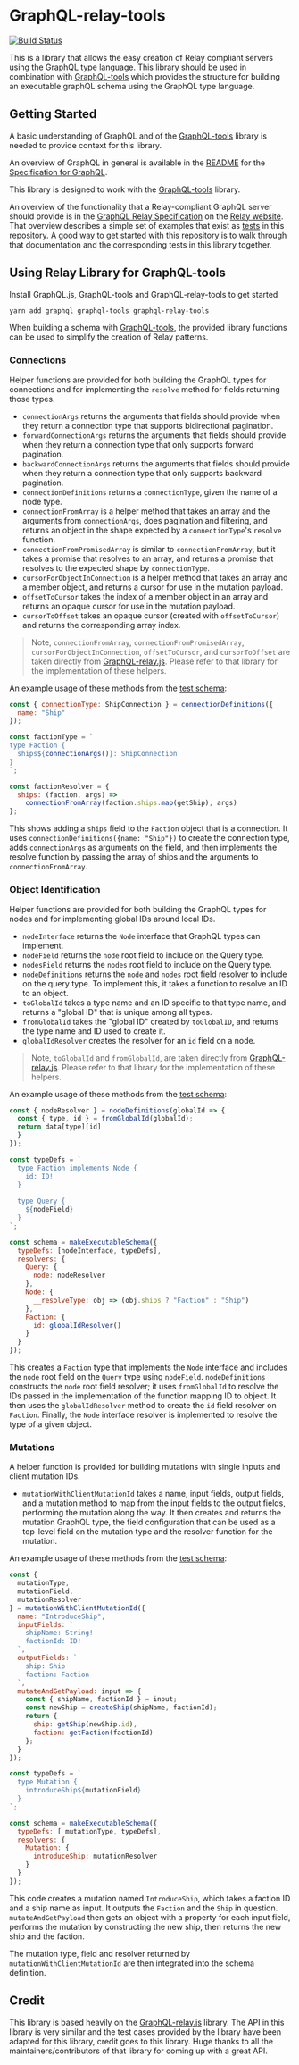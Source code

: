 # GraphQL-relay-tools

[![Build Status](https://travis-ci.org/excitement-engineer/graphql-relay-tools.svg?branch=master)](https://travis-ci.org/excitement-engineer/graphql-relay-tools)

This is a library that allows the easy creation of Relay compliant servers using the GraphQL type language. This library should be used in combination with [GraphQL-tools](https://github.com/apollographql/graphql-tools) which provides the structure for building an executable graphQL schema using the GraphQL type language.

## Getting Started

A basic understanding of GraphQL and of the [GraphQL-tools](https://github.com/apollographql/graphql-tools) library is needed to provide context for this library.

An overview of GraphQL in general is available in the [README](https://github.com/facebook/graphql/blob/master/README.md) for the [Specification for GraphQL](https://github.com/facebook/graphql).

This library is designed to work with the [GraphQL-tools](https://github.com/apollographql/graphql-tools) library.

An overview of the functionality that a Relay-compliant GraphQL server should provide is in the [GraphQL Relay Specification](https://facebook.github.io/relay/docs/graphql-relay-specification.html) on the [Relay website](https://facebook.github.io/relay/). That overview describes a simple set of examples that exist as [tests](src/__tests__) in this repository. A good way to get started with this repository is to walk through that documentation and the corresponding tests in this library together.

## Using Relay Library for GraphQL-tools

Install GraphQL.js, GraphQL-tools and GraphQL-relay-tools to get started

```sh
yarn add graphql graphql-tools graphql-relay-tools
```

When building a schema with [GraphQL-tools](https://github.com/apollographql/graphql-tools), the provided library functions can be used to simplify the creation of Relay patterns.

### Connections

Helper functions are provided for both building the GraphQL types for connections and for implementing the `resolve` method for fields returning those types.

- `connectionArgs` returns the arguments that fields should provide when they return a connection type that supports bidirectional pagination.
- `forwardConnectionArgs` returns the arguments that fields should provide when they return a connection type that only supports forward pagination.
- `backwardConnectionArgs` returns the arguments that fields should provide when they return a connection type that only supports backward pagination.
- `connectionDefinitions` returns a `connectionType`, given the name of a node type.
- `connectionFromArray` is a helper method that takes an array and the arguments from `connectionArgs`, does pagination and filtering, and returns an object in the shape expected by a `connectionType`'s `resolve` function.
- `connectionFromPromisedArray` is similar to `connectionFromArray`, but it takes a promise that resolves to an array, and returns a promise that resolves to the expected shape by `connectionType`.
- `cursorForObjectInConnection` is a helper method that takes an array and a member object, and returns a cursor for use in the mutation payload.
- `offsetToCursor` takes the index of a member object in an array and returns an opaque cursor for use in the mutation payload.
- `cursorToOffset` takes an opaque cursor (created with `offsetToCursor`) and returns the corresponding array index.

> Note, `connectionFromArray`, `connectionFromPromisedArray`, `cursorForObjectInConnection`, `offsetToCursor`, and `cursorToOffset` are taken directly from [GraphQL-relay.js](https://github.com/graphql/graphql-relay-js). Please refer to that library for the implementation of these helpers.

An example usage of these methods from the [test schema](src/starWarsSchema/index.js):

```js
const { connectionType: ShipConnection } = connectionDefinitions({
  name: "Ship"
});

const factionType = `
type Faction {
  ships${connectionArgs()}: ShipConnection
} 
`;

const factionResolver = {
  ships: (faction, args) => 
    connectionFromArray(faction.ships.map(getShip), args)
};
```

This shows adding a `ships` field to the `Faction` object that is a connection. It uses `connectionDefinitions({name: "Ship"})` to create the connection type, adds `connectionArgs` as arguments on the field, and then implements the resolve function by passing the array of ships and the arguments to `connectionFromArray`.

### Object Identification

Helper functions are provided for both building the GraphQL types for nodes and for implementing global IDs around local IDs.

 - `nodeInterface` returns the `Node` interface that GraphQL types can implement.
 - `nodeField` returns the `node` root field to include on the Query type.
 - `nodesField` returns the `nodes` root field to include on the Query type.
 - `nodeDefinitions` returns the `node` and `nodes` root field resolver to include on the query type. To implement this, it takes a function to resolve an ID to an object.
 - `toGlobalId` takes a type name and an ID specific to that type name, and returns a "global ID" that is unique among all types.
 - `fromGlobalId` takes the "global ID" created by `toGlobalID`, and returns the type name and ID used to create it.
 - `globalIdResolver` creates the resolver for an `id` field on a node.

> Note, `toGlobalId` and `fromGlobalId`, are taken directly from [GraphQL-relay.js](https://github.com/graphql/graphql-relay-js). Please refer to that library for the implementation of these helpers.

An example usage of these methods from the [test schema](src/starWarsSchema/index.js):

```js
const { nodeResolver } = nodeDefinitions(globalId => {
  const { type, id } = fromGlobalId(globalId);
  return data[type][id]
  }
});

const typeDefs = `
  type Faction implements Node {
    id: ID!
  } 
  
  type Query {
    ${nodeField}
  }
`;

const schema = makeExecutableSchema({
  typeDefs: [nodeInterface, typeDefs],
  resolvers: {
    Query: {
      node: nodeResolver
    },
    Node: {
      __resolveType: obj => (obj.ships ? "Faction" : "Ship")
    },
    Faction: {
      id: globalIdResolver()
    }
  }
});
```

This creates a `Faction` type that implements the `Node` interface and includes the `node` root field on the `Query` type using `nodeField`. `nodeDefinitions` constructs the `node` root field resolver; it uses `fromGlobalId` to resolve the IDs passed in the implementation of the function mapping ID to object. It then uses the `globalIdResolver` method to create the `id` field resolver on `Faction`. Finally, the `Node` interface resolver is implemented to resolve the type of a given object.

### Mutations

A helper function is provided for building mutations with single inputs and client mutation IDs.

 - `mutationWithClientMutationId` takes a name, input fields, output fields, and a mutation method to map from the input fields to the output fields, performing the mutation along the way. It then creates and returns the mutation GraphQL type, the field configuration that can be used as a top-level field on the mutation type and the resolver function for the mutation.

An example usage of these methods from the [test schema](src/starWarsSchema/index.js):

```js
const {
  mutationType,
  mutationField,
  mutationResolver
} = mutationWithClientMutationId({
  name: "IntroduceShip",
  inputFields: `
    shipName: String!
    factionId: ID!
  `,
  outputFields: `
    ship: Ship
    faction: Faction
  `,
  mutateAndGetPayload: input => {
    const { shipName, factionId } = input;
    const newShip = createShip(shipName, factionId);
    return {
      ship: getShip(newShip.id),
      faction: getFaction(factionId)
    };
  }
});

const typeDefs = `
  type Mutation {
    introduceShip${mutationField}
  }
`;

const schema = makeExecutableSchema({
  typeDefs: [ mutationType, typeDefs],
  resolvers: {
    Mutation: {
      introduceShip: mutationResolver
    }
  }
});
```

This code creates a mutation named `IntroduceShip`, which takes a faction ID and a ship name as input. It outputs the `Faction` and the `Ship` in question. `mutateAndGetPayload` then gets an object with a property for each input field, performs the mutation by constructing the new ship, then returns the new ship and the faction.

The mutation type, field and resolver returned by `mutationWithClientMutationId` are then integrated into the schema definition.

## Credit

This library is based heavily on the [GraphQL-relay.js](https://github.com/graphql/graphql-relay-js) library. The API in this library is very similar and the test cases provided by the library have been adapted for this library, credit goes to this library. Huge thanks to all the maintainers/contributors of that library for coming up with a great API.